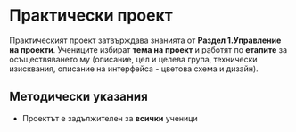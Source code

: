 # Практически проект

Практическият проект затвърждава знанията от **Раздел 1.Управление на проекти**. Учениците избират **тема на проект** и работят по **етапите** за осъществяването му (описание, цел и целева група, технически изисквания, описание на интерфейса - цветова схема и дизайн).

## Методически указания
  - Проектът е задължителен за **всички** ученици
